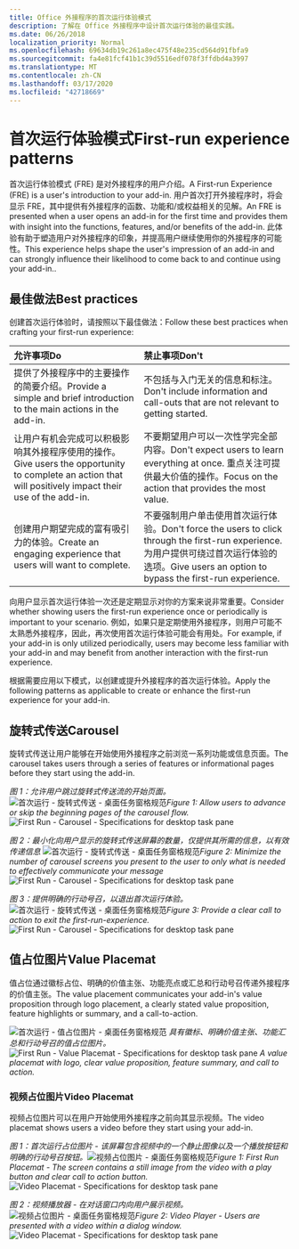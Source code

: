 ```yaml
---
title: Office 外接程序的首次运行体验模式
description: 了解在 Office 外接程序中设计首次运行体验的最佳实践。
ms.date: 06/26/2018
localization_priority: Normal
ms.openlocfilehash: 69634db19c261a8ec475f48e235cd564d91fbfa9
ms.sourcegitcommit: fa4e81fcf41b1c39d5516edf078f3ffdbd4a3997
ms.translationtype: MT
ms.contentlocale: zh-CN
ms.lasthandoff: 03/17/2020
ms.locfileid: "42718669"
---
```

# <a name="first-run-experience-patterns"></a><span data-ttu-id="462e8-103">首次运行体验模式</span><span class="sxs-lookup"><span data-stu-id="462e8-103">First-run experience patterns</span></span>

<span data-ttu-id="462e8-104">首次运行体验模式 (FRE) 是对外接程序的用户介绍。</span><span class="sxs-lookup"><span data-stu-id="462e8-104">A First-run Experience (FRE) is a user's introduction to your add-in.</span></span> <span data-ttu-id="462e8-105">用户首次打开外接程序时，将会显示 FRE，其中提供有外接程序的函数、功能和/或权益相关的见解。</span><span class="sxs-lookup"><span data-stu-id="462e8-105">An FRE is presented when a user opens an add-in for the first time and provides them with insight into the functions, features, and/or benefits of the add-in.</span></span> <span data-ttu-id="462e8-106">此体验有助于塑造用户对外接程序的印象，并提高用户继续使用你的外接程序的可能性。</span><span class="sxs-lookup"><span data-stu-id="462e8-106">This experience helps shape the user's impression of an add-in and can strongly influence their likelihood to come back to and continue using your add-in..</span></span>

## <a name="best-practices"></a><span data-ttu-id="462e8-107">最佳做法</span><span class="sxs-lookup"><span data-stu-id="462e8-107">Best practices</span></span>


<span data-ttu-id="462e8-108">创建首次运行体验时，请按照以下最佳做法：</span><span class="sxs-lookup"><span data-stu-id="462e8-108">Follow these best practices when crafting your first-run experience:</span></span>

|<span data-ttu-id="462e8-109">允许事项</span><span class="sxs-lookup"><span data-stu-id="462e8-109">Do</span></span>|<span data-ttu-id="462e8-110">禁止事项</span><span class="sxs-lookup"><span data-stu-id="462e8-110">Don't</span></span>|
|:------|:------|
|<span data-ttu-id="462e8-111">提供了外接程序中的主要操作的简要介绍。</span><span class="sxs-lookup"><span data-stu-id="462e8-111">Provide a simple and brief introduction to the main actions in the add-in.</span></span> | <span data-ttu-id="462e8-112">不包括与入门无关的信息和标注。</span><span class="sxs-lookup"><span data-stu-id="462e8-112">Don't include information and call-outs that are not relevant to getting started.</span></span>
|<span data-ttu-id="462e8-113">让用户有机会完成可以积极影响其外接程序使用的操作。</span><span class="sxs-lookup"><span data-stu-id="462e8-113">Give users the opportunity to complete an action that will positively impact their use of the add-in.</span></span> | <span data-ttu-id="462e8-114">不要期望用户可以一次性学完全部内容。</span><span class="sxs-lookup"><span data-stu-id="462e8-114">Don't expect users to learn everything at once.</span></span> <span data-ttu-id="462e8-115">重点关注可提供最大价值的操作。</span><span class="sxs-lookup"><span data-stu-id="462e8-115">Focus on the action that provides the most value.</span></span>
|<span data-ttu-id="462e8-116">创建用户期望完成的富有吸引力的体验。</span><span class="sxs-lookup"><span data-stu-id="462e8-116">Create an engaging experience that users will want to complete.</span></span> | <span data-ttu-id="462e8-117">不要强制用户单击使用首次运行体验。</span><span class="sxs-lookup"><span data-stu-id="462e8-117">Don't force the users to click through the first-run experience.</span></span> <span data-ttu-id="462e8-118">为用户提供可绕过首次运行体验的选项。</span><span class="sxs-lookup"><span data-stu-id="462e8-118">Give users an option to bypass the first-run experience.</span></span> |



<span data-ttu-id="462e8-119">向用户显示首次运行体验一次还是定期显示对你的方案来说非常重要。</span><span class="sxs-lookup"><span data-stu-id="462e8-119">Consider whether showing users the first-run experience once or periodically is important to your scenario.</span></span> <span data-ttu-id="462e8-120">例如，如果只是定期使用外接程序，则用户可能不太熟悉外接程序，因此，再次使用首次运行体验可能会有用处。</span><span class="sxs-lookup"><span data-stu-id="462e8-120">For example, if your add-in is only utilized periodically, users may become less familiar with your add-in and may benefit from another interaction with the first-run experience.</span></span>



<span data-ttu-id="462e8-121">根据需要应用以下模式，以创建或提升外接程序的首次运行体验。</span><span class="sxs-lookup"><span data-stu-id="462e8-121">Apply the following patterns as applicable to create or enhance the first-run experience for your add-in.</span></span>



## <a name="carousel"></a><span data-ttu-id="462e8-122">旋转式传送</span><span class="sxs-lookup"><span data-stu-id="462e8-122">Carousel</span></span>


<span data-ttu-id="462e8-123">旋转式传送让用户能够在开始使用外接程序之前浏览一系列功能或信息页面。</span><span class="sxs-lookup"><span data-stu-id="462e8-123">The carousel takes users through a series of features or informational pages before they start using the add-in.</span></span>

<span data-ttu-id="462e8-124">*图 1：允许用户跳过旋转式传送流的开始页面。*
![首次运行 - 旋转式传送 - 桌面任务窗格规范](../images/add-in-FRE-step-1.png)</span><span class="sxs-lookup"><span data-stu-id="462e8-124">*Figure 1: Allow users to advance or skip the beginning pages of the carousel flow.*
![First Run - Carousel - Specifications for desktop task pane](../images/add-in-FRE-step-1.png)</span></span>



<span data-ttu-id="462e8-125">*图 2：最小化向用户显示的旋转式传送屏幕的数量，仅提供其所需的信息，以有效传递信息*
![首次运行 - 旋转式传送 - 桌面任务窗格规范](../images/add-in-FRE-step-2.png)</span><span class="sxs-lookup"><span data-stu-id="462e8-125">*Figure 2: Minimize the number of carousel screens you present to the user to only what is needed to effectively communicate your message*
![First Run - Carousel - Specifications for desktop task pane](../images/add-in-FRE-step-2.png)</span></span>


<span data-ttu-id="462e8-126">*图 3：提供明确的行动号召，以退出首次运行体验。*
![首次运行 - 旋转式传送 - 桌面任务窗格规范](../images/add-in-FRE-step-3.png)</span><span class="sxs-lookup"><span data-stu-id="462e8-126">*Figure 3: Provide a clear call to action to exit the first-run-experience.*
![First Run - Carousel - Specifications for desktop task pane](../images/add-in-FRE-step-3.png)</span></span>



## <a name="value-placemat"></a><span data-ttu-id="462e8-127">值占位图片</span><span class="sxs-lookup"><span data-stu-id="462e8-127">Value Placemat</span></span>

<span data-ttu-id="462e8-128">值占位通过徽标占位、明确的价值主张、功能亮点或汇总和行动号召传递外接程序的价值主张。</span><span class="sxs-lookup"><span data-stu-id="462e8-128">The value placement communicates your add-in's value proposition through logo placement, a clearly stated value proposition, feature highlights or summary, and a call-to-action.</span></span>



<span data-ttu-id="462e8-129">![首次运行 - 值占位图片 - 桌面任务窗格规范](../images/add-in-FRE-value.png)
*具有徽标、明确价值主张、功能汇总和行动号召的值占位图片。*</span><span class="sxs-lookup"><span data-stu-id="462e8-129">![First Run - Value Placemat - Specifications for desktop task pane](../images/add-in-FRE-value.png)
*A value placemat with logo, clear value proposition, feature summary, and call to action.*</span></span>


### <a name="video-placemat"></a><span data-ttu-id="462e8-130">视频占位图片</span><span class="sxs-lookup"><span data-stu-id="462e8-130">Video Placemat</span></span>

<span data-ttu-id="462e8-131">视频占位图片可以在用户开始使用外接程序之前向其显示视频。</span><span class="sxs-lookup"><span data-stu-id="462e8-131">The video placemat shows users a video before they start using your add-in.</span></span>


<span data-ttu-id="462e8-132">*图 1：首次运行占位图片 - 该屏幕包含视频中的一个静止图像以及一个播放按钮和明确的行动号召按钮。*![视频占位图片 - 桌面任务窗格规范](../images/add-in-FRE-video.png)</span><span class="sxs-lookup"><span data-stu-id="462e8-132">*Figure 1: First Run Placemat - The screen contains a still image from the video with a play button and clear call to action button.*![Video Placemat - Specifications for desktop task pane](../images/add-in-FRE-video.png)</span></span>



<span data-ttu-id="462e8-133">*图 2：视频播放器 - 在对话窗口内向用户展示视频。*
![视频占位图片 - 桌面任务窗格规范](../images/add-in-FRE-video-dialog.png)</span><span class="sxs-lookup"><span data-stu-id="462e8-133">*Figure 2: Video Player - Users are presented with a video within a dialog window.*
![Video Placemat - Specifications for desktop task pane](../images/add-in-FRE-video-dialog.png)</span></span>
